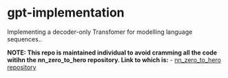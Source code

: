 # gpt-implementation
Implementing a decoder-only Transfomer for modelling language sequences..

**NOTE: This repo is maintained individual to avoid cramming all the code witihn the nn_zero_to_hero repository. Link to which is:**
    - [nn_zero_to_hero repository](https://github.com/sganesa2/nn_zero_to_hero)
